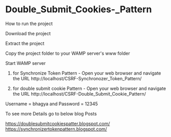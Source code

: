 # Double_Submit_Cookies-_Pattern

How to run the project

Download the project

Extract the project

Copy the project folder to your WAMP server's www folder

Start WAMP server

1) for Synchronize Token Pattern - Open your web browser and navigate the URL http://localhost/CSRF-Synchronozer_Token_Pattern/

2) for double submit cookie Pattern - Open your web browser and navigate the URL http://localhost/CSRF-Double_Submit_Cookie_Pattern/

Username = bhagya and Password = 12345

To see more Details go to below blog Posts

 https://doublesubmitcookiespatter.blogspot.com/
 https://synchronizertokenpattern.blogspot.com/
